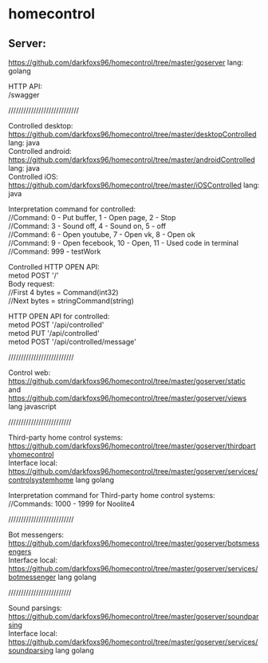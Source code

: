 # homecontrol

Server:
-------
https://github.com/darkfoxs96/homecontrol/tree/master/goserver lang: golang


HTTP API:  
/swagger

////////////////////////////

Controlled desktop: https://github.com/darkfoxs96/homecontrol/tree/master/desktopControlled lang: java  
Controlled android: https://github.com/darkfoxs96/homecontrol/tree/master/androidControlled lang: java  
Controlled iOS: https://github.com/darkfoxs96/homecontrol/tree/master/iOSControlled lang: java

Interpretation command for controlled:  
//Command:  0 - Put buffer,     1 - Open page, 2 - Stop  
//Command:  3 - Sound off,  	4 - Sound on,  5 - off  
//Command:  6 - Open youtube,   7 - Open vk,   8 - Open ok  
//Command:  9 - Open fecebook, 10 - Open,     11 - Used code in terminal  
//Command: 999 - testWork

Controlled HTTP OPEN API:  
metod POST '/'  
Body request:  
//First 4 bytes = Command(int32)   
//Next bytes = stringCommand(string)

HTTP OPEN API for controlled:  
metod POST '/api/controlled'  
metod PUT '/api/controlled'  
metod POST '/api/controlled/message'

//////////////////////////

Control web: https://github.com/darkfoxs96/homecontrol/tree/master/goserver/static  
and https://github.com/darkfoxs96/homecontrol/tree/master/goserver/views lang javascript

/////////////////////////

Third-party home control systems:  
https://github.com/darkfoxs96/homecontrol/tree/master/goserver/thirdpartyhomecontrol   
Interface local:  
https://github.com/darkfoxs96/homecontrol/tree/master/goserver/services/controlsystemhome lang golang

Interpretation command for Third-party home control systems:  
//Commands: 1000 - 1999 for Noolite4

//////////////////////////

Bot messengers:  
https://github.com/darkfoxs96/homecontrol/tree/master/goserver/botsmessengers   
Interface local:  
https://github.com/darkfoxs96/homecontrol/tree/master/goserver/services/botmessenger lang golang

/////////////////////////

Sound parsings:  
https://github.com/darkfoxs96/homecontrol/tree/master/goserver/soundparsing  
Interface local:  
https://github.com/darkfoxs96/homecontrol/tree/master/goserver/services/soundparsing lang golang